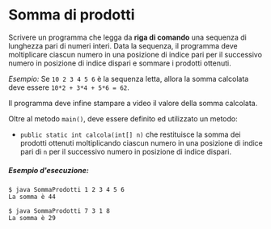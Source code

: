 # Somma di prodotti

Scrivere un programma che legga da **riga di comando** una sequenza di lunghezza pari di numeri interi. Data la sequenza, il programma deve moltiplicare ciascun numero in una posizione di indice pari per il successivo numero in posizione di indice dispari e sommare i prodotti ottenuti. 

*Esempio:* Se `10 2 3 4 5 6` è la sequenza letta, allora la somma calcolata deve essere `10*2 + 3*4 + 5*6 = 62`.

Il programma deve infine stampare a video il valore della somma calcolata.
 
Oltre al metodo `main()`, deve essere definito ed utilizzato un metodo:
* `public static int calcola(int[] n)` che restituisce la somma dei prodotti ottenuti moltiplicando ciascun numero in una posizione di indice pari di `n` per il successivo numero in posizione di indice dispari.

##### Esempio d'esecuzione:

```text
$ java SommaProdotti 1 2 3 4 5 6
La somma è 44

$ java SommaProdotti 7 3 1 8
La somma è 29
```
